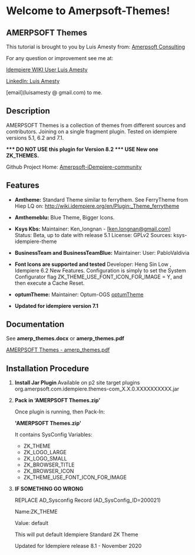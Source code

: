 # Welcome to Amerpsoft-Themes!

## <b>AMERPSOFT Themes</b>
This tutorial is brought to you by Luis Amesty from:
[Amerpsoft Consulting](http://amerpsoft.com/index.php/en/)

For any question or improvement see me at:

[Idempiere WIKI User Luis Amesty](https://wiki.idempiere.org/en/User:Luisamesty)

[LinkedIn: Luis Amesty](https://www.linkedin.com/in/luisamesty/)

[email](luisamesty @ gmail.com) to me. <br/>

## <b>Description</b>


AMERPSOFT Themes is a collection of themes from different sources and contributors. 
Joining on a single fragment plugin. Tested on idempiere versions 5.1,  6.2 and 7.1.

<b>***  DO NOT USE this plugin for Version 8.2 *** </b>
<b>USE New one ZK_THEMES.</b>

Github Project Home: [Amerpsoft-iDempiere-community](https://github.com/luisamesty/Amerpsoft-iDempiere-community/blob/master/README.md)

## <b>Features</b>

* <b>Amtheme:</b> Standard Theme similar to ferrythem.
See FerryTheme from Hiep LQ on:
http://wiki.idempiere.org/en/Plugin:_Theme_ferrytheme

* <b>Amthemeblu:</b> Blue Theme, Bigger Icons.

* <b>Ksys Kbs:</b>
Maintainer: Ken_longnan - [ken.longnan@gmail.com]
Status: Beta, up to date with release 5.1
License: GPLv2
Sources: ksys-idempiere-theme

* <b>BusinessTeam and BusinessTeamBlue:</b>
Maintainer: User: PabloValdivia

* <b>Font Icons are supported and tested</b>
Developer: Heng Sin Low , Idempiere 6.2 New Features.
Configuration is simply to set the System Configurator flag ZK_THEME_USE_FONT_ICON_FOR_IMAGE = Y, and then execute a Cache Reset.

* <b>optumTheme:</b>
Maintainer: Optum-OGS
[optumTheme](https://github.com/Optum-OGS/iDempiereOptumTheme)

* <b>Updated for idempiere version 7.1</b>

## <b>Documentation</b>


See <b>amerp_themes.docx</b>   or   <b>amerp_themes.pdf</b>


[AMERPSOFT Themes - amerp_themes.pdf ](https://github.com/luisamesty/Amerpsoft-iDempiere-community/blob/master/org.amerpsoft.com.idempiere.themes-com/documentation/amerp_themes.pdf)

## <b>Installation Procedure</b>

1. <b>Install Jar Plugin </b>
    Available on p2 site target plugins
    org.amerpsoft.com.idempiere.themes-com_X.X.0.XXXXXXXXXX.jar


2. <b>Pack in ‘AMERPSOFT Themes.zip’</b>

    Once plugin is running, then Pack-In:

    <b>'AMERPSOFT Themes.zip'</b>

    It contains SysConfig Variables:
    - ZK_THEME 
    - ZK_LOGO_LARGE
    - ZK_LOGO_SMALL
    - ZK_BROWSER_TITLE
    - ZK_BROWSER_ICON
    - ZK_THEME_USE_FONT_ICON_FOR_IMAGE 
    
3. <b>IF SOMETHING GO WRONG</b>

    REPLACE AD_Sysconfig Record (AD_SysConfig_ID=200021)

    Name:ZK_THEME

    Value: default

    This will put default Idempiere Standard ZK Theme

   Updated for Idempiere release 8.1 - November 2020